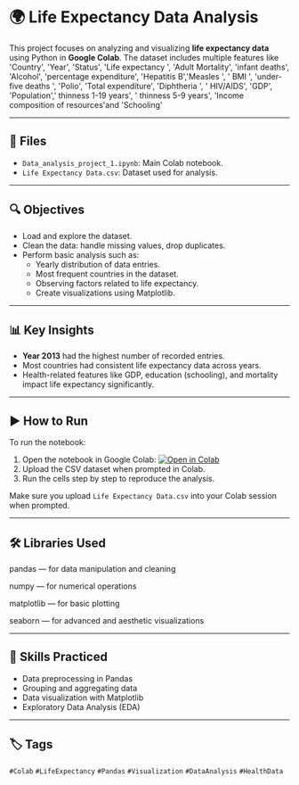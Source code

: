 # 🌍 Life Expectancy Data Analysis

This project focuses on analyzing and visualizing **life expectancy data** using Python in **Google Colab**. The dataset includes multiple features like 'Country', 'Year', 'Status', 'Life expectancy ', 'Adult Mortality',
'infant deaths', 'Alcohol', 'percentage expenditure', 'Hepatitis B','Measles ', ' BMI ', 'under-five deaths ', 'Polio', 'Total expenditure', 'Diphtheria ', ' HIV/AIDS', 'GDP', 'Population',' thinness  1-19 years', ' thinness 5-9 years', 'Income composition of resources'and 'Schooling'

---

## 📁 Files

- `Data_analysis_project_1.ipynb`: Main Colab notebook.
- `Life Expectancy Data.csv`: Dataset used for analysis.

---

## 🔍 Objectives

- Load and explore the dataset.
- Clean the data: handle missing values, drop duplicates.
- Perform basic analysis such as:
  - Yearly distribution of data entries.
  - Most frequent countries in the dataset.
  - Observing factors related to life expectancy.
  - Create visualizations using Matplotlib.

---

## 📊 Key Insights

- **Year 2013** had the highest number of recorded entries.
- Most countries had consistent life expectancy data across years.
- Health-related features like GDP, education (schooling), and mortality impact life expectancy significantly.

---

## ▶️ How to Run

To run the notebook:

1. Open the notebook in Google Colab:
   [![Open in Colab](https://colab.research.google.com/assets/colab-badge.svg)](https://colab.research.google.com/)
2. Upload the CSV dataset when prompted in Colab.
3. Run the cells step by step to reproduce the analysis.

Make sure you upload `Life Expectancy Data.csv` into your Colab session when prompted.

---

## 🛠️ Libraries Used
pandas — for data manipulation and cleaning

numpy — for numerical operations

matplotlib — for basic plotting

seaborn — for advanced and aesthetic visualizations

---

## 🧠 Skills Practiced

- Data preprocessing in Pandas
- Grouping and aggregating data
- Data visualization with Matplotlib
- Exploratory Data Analysis (EDA)

---

## 🏷️ Tags

`#Colab` `#LifeExpectancy` `#Pandas` `#Visualization` `#DataAnalysis` `#HealthData`

